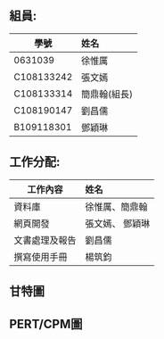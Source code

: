 ## 組員: 
學號           | 姓名   
------------|:-----
0631039     | 徐惟厲
C108133242  | 張文嫣
C108133314  | 簡鼎翰(組長)
C108190147  | 劉昌儒
B109118301  | 鄧穎琳

## 工作分配:

工作內容      | 姓名   
------------  |:-----
資料庫        | 徐惟厲、簡鼎翰
網頁開發      | 張文嫣、 鄧穎琳
文書處理及報告| 劉昌儒
撰寫使用手冊  | 楊筑鈞

## 甘特圖


## PERT/CPM圖

